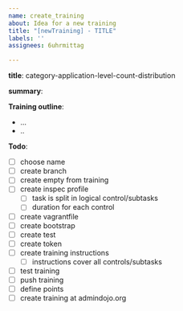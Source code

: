 ```yaml
---
name: create_training
about: Idea for a new training
title: "[newTraining] - TITLE"
labels: ''
assignees: 6uhrmittag

---
```


**title**: category-application-level-count-distribution

**summary**:

**Training outline**:
- ...
- ..

**Todo**:

- [ ] choose name
- [ ] create branch
- [ ] create empty from training
- [ ] create inspec profile
    - [ ] task is split in logical control/subtasks
    - [ ] duration for each control
- [ ] create vagrantfile
- [ ] create bootstrap
- [ ] create test
- [ ] create token
- [ ] create training instructions
    - [ ] instructions cover all controls/subtasks
- [ ] test training
- [ ] push training
- [ ] define points
- [ ] create training at admindojo.org
